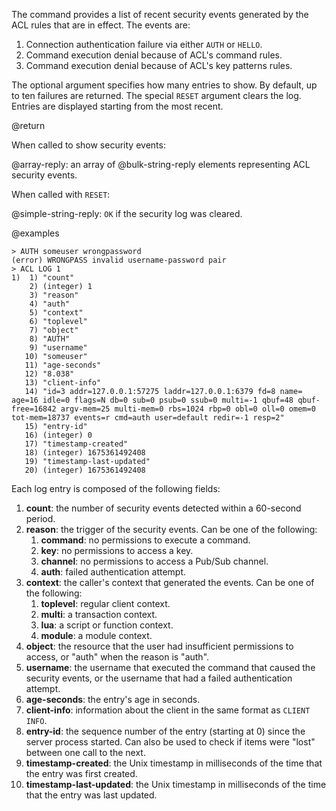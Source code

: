 The command provides a list of recent security events generated by the ACL rules that are in effect.
The events are:

1. Connection authentication failure via either `AUTH` or `HELLO`.
2. Command execution denial because of ACL's command rules.
3. Command execution denial because of ACL's key patterns rules.

The optional argument specifies how many entries to show.
By default, up to ten failures are returned.
The special `RESET` argument clears the log.
Entries are displayed starting from the most recent.

@return

When called to show security events:

@array-reply: an array of @bulk-string-reply elements representing ACL security events.

When called with `RESET`:

@simple-string-reply: `OK` if the security log was cleared.

@examples

```
> AUTH someuser wrongpassword
(error) WRONGPASS invalid username-password pair
> ACL LOG 1
1)  1) "count"
    2) (integer) 1
    3) "reason"
    4) "auth"
    5) "context"
    6) "toplevel"
    7) "object"
    8) "AUTH"
    9) "username"
   10) "someuser"
   11) "age-seconds"
   12) "8.038"
   13) "client-info"
   14) "id=3 addr=127.0.0.1:57275 laddr=127.0.0.1:6379 fd=8 name= age=16 idle=0 flags=N db=0 sub=0 psub=0 ssub=0 multi=-1 qbuf=48 qbuf-free=16842 argv-mem=25 multi-mem=0 rbs=1024 rbp=0 obl=0 oll=0 omem=0 tot-mem=18737 events=r cmd=auth user=default redir=-1 resp=2"
   15) "entry-id"
   16) (integer) 0
   17) "timestamp-created"
   18) (integer) 1675361492408
   19) "timestamp-last-updated"
   20) (integer) 1675361492408
```

Each log entry is composed of the following fields:

1. **count**: the number of security events detected within a 60-second period.
2. **reason**: the trigger of the security events.
  Can be one of the following:
    1. **command**: no permissions to execute a command.
    2. **key**: no permissions to access a key.
    3. **channel**: no permissions to access a Pub/Sub channel.
    4. **auth**: failed authentication attempt.
3. **context**: the caller's context that generated the events.
  Can be one of the following:
    1. **toplevel**: regular client context.
    2. **multi**: a transaction context.
    3. **lua**: a script or function context.
    4. **module**: a module context.
4. **object**: the resource that the user had insufficient permissions to access, or "auth" when the reason is "auth".
5. **username**: the username that executed the command that caused the security events, or the username that had a failed authentication attempt.
6. **age-seconds**: the entry's age in seconds.
7. **client-info**: information about the client in the same format as `CLIENT INFO`.
8. **entry-id**: the sequence number of the entry (starting at 0) since the server process started.
  Can also be used to check if items were "lost" between one call to the next.
9. **timestamp-created**: the Unix timestamp in milliseconds of the time that the entry was first created.
10. **timestamp-last-updated**: the Unix timestamp in milliseconds of the time that the entry was last updated.
